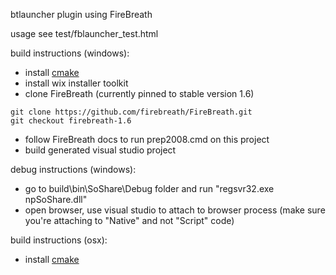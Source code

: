 btlauncher plugin using FireBreath

usage
see test/fblauncher_test.html


build instructions (windows):  
- install [cmake](http://www.cmake.org/files/v2.8/cmake-2.8.8-win32-x86.exe)
- install wix installer toolkit
- clone FireBreath (currently pinned to stable version 1.6)
```
git clone https://github.com/firebreath/FireBreath.git  
git checkout firebreath-1.6
```
- follow FireBreath docs to run prep2008.cmd on this project
- build generated visual studio project

debug instructions (windows):
- go to build\bin\SoShare\Debug folder and run "regsvr32.exe npSoShare.dll"
- open browser, use visual studio to attach to browser process (make sure you're attaching to "Native" and not "Script" code)

build instructions (osx):
- install [cmake](http://www.cmake.org/files/v2.8/cmake-2.8.8-Darwin64-universal.dmg)